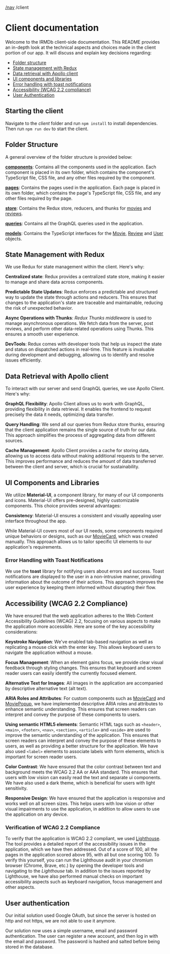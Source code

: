 [/nav](../doc/navigation.md) /client

# Client documentation

Welcome to the IRMDb client-side documentation. This README provides an in-depth look at the technical aspects and choices made in the client portion of our app. It will discuss and explain key decisions regarding:

- [Folder structure](#folder-structure)
- [State management with Redux](#state-management-with-redux)
- [Data retrieval with Apollo client](#data-retrieval-with-apollo-client)
- [UI components and libraries](#ui-components-and-libraries)
- [Error handling with toast notifications](#error-handling-with-toast-notifications)
- [Accessibility (WCAG 2.2 compliance)](#accessibility-wcag-22-compliance)
- [User Authentication](#user-authentication)

## Starting the client

Navigate to the _client_ folder and run `npm install` to install dependencies. Then run `npm run dev` to start the client.

## Folder Structure

A general overview of the folder structure is provided below:

[**components**](./src/components/): Contains all the components used in the application. Each component is placed in its own folder, which contains the component's TypeScript file, CSS file, and any other files required by the component.

[**pages**](./src/pages/): Contains the pages used in the application. Each page is placed in its own folder, which contains the page's TypeScript file, CSS file, and any other files required by the page.

[**store**](./src/store/): Contains the Redux store, reducers, and thunks for [movies](./src/store/features/movies/) and [reviews](./src/store/features/reviews/).

[**queries**](./src/queries/): Contains all the GraphQL queries used in the application.

[**models**](./src/models/): Contains the TypeScript interfaces for the [Movie](./src/models/movie.ts), [Review](./src/models/review.ts) and [User](./src/models/user.ts) objects.

## State Management with Redux

We use Redux for state management within the client. Here's why:

**Centralized state**: Redux provides a centralized state store, making it easier to manage and share data across components.

**Predictable State Updates**: Redux enforces a predictable and structured way to update the state through actions and reducers. This ensures that changes to the application's state are traceable and maintainable, reducing the risk of unexpected behavior.

**Async Operations with Thunks**: _Redux Thunks middleware_ is used to manage asynchronous operations. We fetch data from the server, post reviews, and perform other data-related operations using Thunks. This ensures a smooth user experience.

**DevTools**: Redux comes with developer tools that help us inspect the state and status on dispatched actions in real-time. This feature is invaluable during development and debugging, allowing us to identify and resolve issues efficiently.

## Data Retrieval with Apollo client

To interact with our server and send GraphQL queries, we use Apollo Client. Here's why:

**GraphQL Flexibility**: Apollo Client allows us to work with GraphQL, providing flexibility in data retrieval. It enables the frontend to request precisely the data it needs, optimizing data transfer.

**Query Handling**: We send all our queries from Redux store thunks, ensuring that the client application remains the single source of truth for our data. This approach simplifies the process of aggregating data from different sources.

**Cache Management**: Apollo Client provides a cache for storing data, allowing us to access data without making additional requests to the server. This improves performance and reduces the amount of data transferred between the client and server, which is crucial for sustainability.

## UI Components and Libraries

We utilize **Material-UI**, a component library, for many of our UI components and icons. Material-UI offers pre-designed, highly customizable components. This choice provides several advantages:

**Consistency**: Material-UI ensures a consistent and visually appealing user interface throughout the app.

While Material-UI covers most of our UI needs, some components required unique behaviors or designs, such as our [MovieCard](./src/components/movieCard/MovieCard.tsx), which was created manually. This approach allows us to tailor specific UI elements to our application's requirements.

### Error Handling with Toast Notifications

We use the **toast** library for notifying users about errors and success. Toast notifications are displayed to the user in a non-intrusive manner, providing information about the outcome of their actions. This approach improves the user experience by keeping them informed without disrupting their flow.

## Accessibility (WCAG 2.2 Compliance)

We have ensured that the web application adheres to the Web Content Accessibility Guidelines (WCAG) 2.2, focusing on various aspects to make the application more accessible. Here are some of the key accessibility considerations:

**Keystroke Navigation**: We've enabled tab-based navigation as well as replicating a mouse click with the enter key. This allows keyboard users to navigate the application without a mouse.

**Focus Management**: When an element gains focus, we provide clear visual feedback through styling changes. This ensures that keyboard and screen reader users can easily identify the currently focused element.

**Alternative Text for Images**: All images in the application are accompanied by descriptive alternative text (alt text).

**ARIA Roles and Attributes**: For custom components such as [MovieCard](./src/components/movieCard/MovieCard.tsx) and [MoviePopup](./src/components/moviePopup/MoviePopup.tsx), we have implemented descriptive ARIA roles and attributes to enhance semantic understanding. This ensures that screen readers can interpret and convey the purpose of these components to users.

**Using semantic HTML5 elements**: Semantic HTML tags such as `<header>`, `<main>`, `<footer>`, `<nav>`, `<section>`, `<article>` and `<aside>` are used to improve the semantic understanding of the application. This ensures that screen readers can interpret and convey the purpose of these elements to users, as well as providing a better structure for the application. We have also used `<label>` elements to associate labels with form elements, which is important for screen reader users.

**Color Contrast**: We have ensured that the color contrast between text and background meets the WCAG 2.2 AA or AAA standard. This ensures that users with low vision can easily read the text and separate ui components. We have also used a dark theme, which is beneficial for users with light sensitivity.

**Responsive Design**: We have ensured that the application is responsive and works well on all screen sizes. This helps users with low vision or other visual impairments to use the application, in addition to allow users to use the application on any device.

### Verification of WCAG 2.2 Compliance

To verify that the application is WCAG 2.2 compliant, we used [Lighthouse](https://developer.chrome.com/docs/lighthouse/overview/). The tool provides a detailed report of the accessibility issues in the application, which we have then addressed. Out of a score of 100, all the pages in the application scored above 95, with all but one scoring 100. To verify this yourself, you can run the Lighthouse audit in your chromium browser (Chrome, Brave, etc.) by opening the developer tools and navigating to the _Lighthouse_ tab. In addition to the issues reported by Lighthouse, we have also performed manual checks on important accessibility aspects such as keyboard navigation, focus management and other aspects.

## User authentication

Our initial solution used Google OAuth, but since the server is hosted on http and not https, we are not able to use it anymore.

Our solution now uses a simple username, email and password authentication. The user can register a new account, and then log in with the email and password. The password is hashed and salted before being stored in the database.
